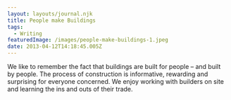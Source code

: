 ```yaml
---
layout: layouts/journal.njk
title: People make Buildings
tags:
  - Writing
featuredImage: /images/people-make-buildings-1.jpeg
date: 2013-04-12T14:18:45.005Z
---
```

We like to remember the fact that buildings are built for people – and built by people. The process of construction is informative, rewarding and surprising for everyone concerned. We enjoy working with builders on site and learning the ins and outs of their trade.